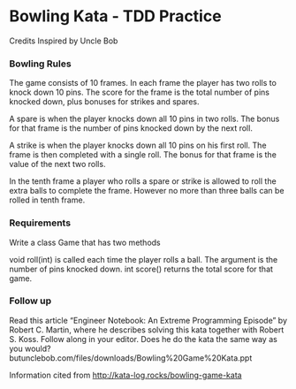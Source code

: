 # Bowling Kata - TDD Practice

Credits
Inspired by Uncle Bob

### Bowling Rules

The game consists of 10 frames. In each frame the player has two rolls to knock down 10 pins. The score for the frame is the total number of pins knocked down, plus bonuses for strikes and spares.

A spare is when the player knocks down all 10 pins in two rolls. The bonus for that frame is the number of pins knocked down by the next roll.

A strike is when the player knocks down all 10 pins on his first roll. The frame is then completed with a single roll. The bonus for that frame is the value of the next two rolls.

In the tenth frame a player who rolls a spare or strike is allowed to roll the extra balls to complete the frame. However no more than three balls can be rolled in tenth frame.

### Requirements

Write a class Game that has two methods

void roll(int) is called each time the player rolls a ball. The argument is the number of pins knocked down.
int score() returns the total score for that game.

### Follow up

Read this article “Engineer Notebook: An Extreme Programming Episode” by Robert C. Martin, where he describes solving this kata together with Robert S. Koss. Follow along in your editor. Does he do the kata the same way as you would? butunclebob.com/files/downloads/Bowling%20Game%20Kata.ppt

Information cited from http://kata-log.rocks/bowling-game-kata

